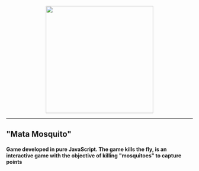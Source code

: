 
<p align="center">
 <img width="290px" src="https://user-images.githubusercontent.com/81252209/215091214-3a0895c0-001b-4132-9d8b-dc0ddcbc5df6.png" /> 
 </p>

<hr/>

<p text-align="center"> 
  <h2>"Mata Mosquito"</h2>
</p>

<h4> Game developed in pure JavaScript. The game kills the fly, is an interactive game with the objective of killing "mosquitoes" to capture points </h4>
